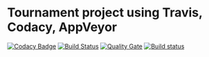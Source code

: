 # Tournament project using Travis, Codacy, AppVeyor
[![Codacy Badge](https://api.codacy.com/project/badge/Grade/c91050c8bdeb44d5b0c4b7e0cf484b3a)](https://www.codacy.com/app/idriss92/tournament?utm_source=github.com&utm_medium=referral&utm_content=idriss92/tournament&utm_campaign=badger)
[![Build Status](https://travis-ci.org/idriss92/tournament.svg?branch=master)](https://travis-ci.org/idriss92/tournament) [![Quality Gate](https://sonarqube.com/api/badges/gate?key=tournamentKey)](https://sonarqube.com/dashboard/index/tournamentKey)
[![Build status](https://ci.appveyor.com/api/projects/status/096qk7tg8te5l80f?svg=true)](https://ci.appveyor.com/project/idriss92/tournament)